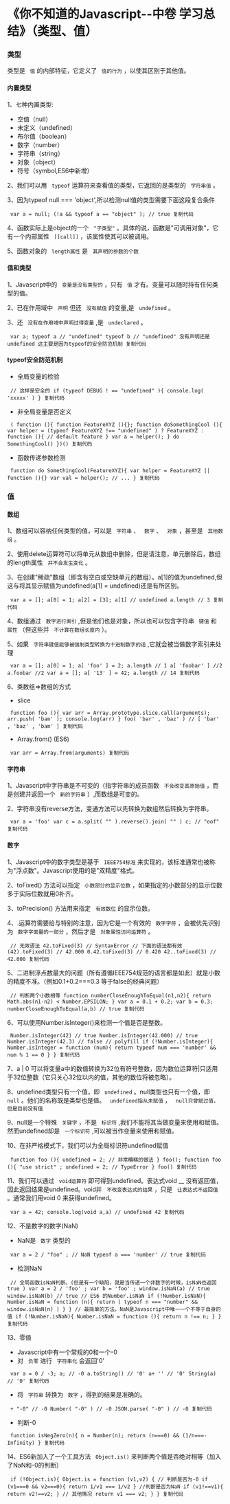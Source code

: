 # 《你不知道的Javascript--中卷 学习总结》（类型、值） #

### 类型 ###

类型是 ` 值` 的内部特征，它定义了 ` 值的行为` ，以使其区别于其他值。

#### 内置类型 ####

1、七种内置类型:

* 空值（null）
* 未定义（undefined）
* 布尔值（boolean）
* 数字（number）
* 字符串（string）
* 对象（object）
* 符号（symbol,ES6中新增）

2、我们可以用 ` typeof` 运算符来查看值的类型，它返回的是类型的 ` 字符串值` 。

3、因为typeof null === 'object',所以检测null值的类型需要下面这段复合条件

` var a = null; (!a && typeof a == "object" ); // true 复制代码`

4、函数实际上是object的一个 ` "子类型"` 。具体的说，函数是"可调用对象"，它有一个内部属性 ` [[call]]` ，该属性使其可以被调用。

5、函数对象的 ` length属性` 是 ` 其声明的参数的个数`

#### 值和类型 ####

1、Javascript中的 ` 变量是没有类型的` ，只有 ` 值` 才有。变量可以随时持有任何类型的值。

2、已在作用域中 ` 声明` 但还 ` 没有赋值` 的变量,是 ` undefined` 。

3、还 ` 没有在作用域中声明过得变量` ,是 ` undeclared` 。

` var a; typeof a // "undefined" typeof b // "undefined" 没有声明还是undefined 这主要是因为typeof的安全防范机制 复制代码`

#### typeof安全防范机制 ####

* 全局变量的检验

` // 这样是安全的 if (typeof DEBUG ! == "undefined" ){ console.log( 'xxxxx' ) } 复制代码`

* 非全局变量是否定义

` ( function (){ function FeatureXYZ (){}; function doSomethingCool (){ var helper = (typeof FeatureXYZ !== "undefined" ) ? FeatureXYZ : function (){ // default feature } var a = helper(); } do SomethingCool() })() 复制代码`

* 函数传递参数检测

` function do SomethingCool(FeatureXYZ){ var helper = FeatureXYZ || function (){} var val = helper(); // ... } 复制代码`

### 值 ###

#### 数组 ####

1、数组可以容纳任何类型的值，可以是 ` 字符串` 、 ` 数字` 、 ` 对象` ，甚至是 ` 其他数组` 。

2、使用delete运算符可以将单元从数组中删除，但是请注意，单元删除后，数组的length属性 ` 并不会发生变化` 。

3、在创建"稀疏"数组（即含有空白或空缺单元的数组）。a[1]的值为undefined,但这与将其显示赋值为undefined(a[1] = undefined)还是有所区别。

` var a = []; a[0] = 1; a[2] = [3]; a[1] // undefined a.length // 3 复制代码`

4、数组通过 ` 数字进行索引` ,但是他们也是对象，所以也可以包含字符串 ` 键值` 和 ` 属性` （但这些并 ` 不计算在数组长度内` ）。

5、如果 ` 字符串键值能够被强制类型转换为十进制数字的话` ,它就会被当做数字索引来处理

` var a = []; a[0] = 1; a[ 'foo' ] = 2; a.length // 1 a[ 'foobar' ] //2 a.foobar //2 var a = []; a[ '13' ] = 42; a.length // 14 复制代码`

6、类数组=>数组的方式

* slice

` function foo (){ var arr = Array.prototype.slice.call(arguments); arr.push( 'bam' ); console.log(arr) } foo( 'bar' , 'baz' ) // [ 'bar' , 'baz' , 'bam' ] 复制代码`

* Array.from() (ES6)

` var arr = Array.from(arguments) 复制代码`

#### 字符串 ####

1、Javascript中字符串是不可变的（指字符串的成员函数 ` 不会改变其原始值` ，而是创建并返回一个 ` 新的字符串` ）,而数组是可变的。

2、字符串没有reverse方法，变通方法可以先转换为数组然后转换为字符串。

` var a = 'foo' var c = a.split( "" ).reverse().join( "" ) c; // "oof" 复制代码`

#### 数字 ####

1、Javascript中的数字类型是基于 ` IEEE754标准` 来实现的，该标准通常也被称为"浮点数"。Javascript使用的是"双精度"格式。

2、toFixed() 方法可以指定 ` 小数部分的显示位数` ，如果指定的小数部分的显示位数多于实际位数就用0补齐。

3、toPrecision() 方法用来指定 ` 有效数位` 的显示位数。

4、.运算符需要给与特别的注意，因为它是一个有效的 ` 数字字符` ，会被优先识别为 ` 数字字面量的一部分` ，然后才是 ` 对象属性访问运算符` 。

` // 无效语法 42.toFixed(3) // SyntaxError // 下面的语法都有效 (42).toFixed(3) // 42.000 0.42.toFixed(3) // 0.420 42..toFixed(3) // 42.000 复制代码`

5、二进制浮点数最大的问题（所有遵循IEEE754规范的语言都是如此）就是小数的精度不准。（例如0.1+0.2===0.3 等于false的经典问题）

` // 判断两个小数相等 function numberCloseEnoughToEqual(n1,n2){ return Math.abs(n1-n2) < Number.EPSILON; } var a = 0.1 + 0.2; var b = 0.3; numberCloseEnoughToEqual(a,b) // true 复制代码`

6、可以使用Number.isInteger()来检测一个值是否是整数。

` Number.isInteger(42) // true Number.isInteger(42.000) // true Number.isInteger(42.3) // false // polyfill if (!Number.isInteger){ Number.isInteger = function (num){ return typeof num === 'number' && num % 1 == 0 } } 复制代码`

7、a | 0 可以将变量a中的数值转换为32位有符号整数，因为数位运算符|只适用于32位整数（它只关心32位以内的值，其他的数位将被忽略）。

8、undefined类型只有一个值，即 ` undefined` 。null类型也只有一个值，即 ` null` 。他们的名称既是类型也是值。 ` undefined指从未赋值` ， ` null只曾赋过值，但是目前没有值`

9、null是一个特殊 ` 关键字` ，不是 ` 标识符` ,我们不能将其当做变量来使用和赋值。然而undefined却是 ` 一个标识符` ,可以被当作变量来使用和赋值。

10、在非严格模式下，我们可以为全局标识符undefined赋值

` function foo (){ undefined = 2; // 非常糟糕的做法 } foo(); function foo (){ "use strict" ; undefined = 2; // TypeError } foo() 复制代码`

11、我们可以通过 ` void运算符` 即可得到undefined。表达式void __ 没有返回值，因此返回结果是undefined。void并 ` 不改变表达式的结果` ，只是 ` 让表达式不返回值` 。通常我们用void 0 来获得undefined。

` var a = 42; console.log(void a,a) // undefined 42 复制代码`

12、不是数字的数字(NaN)

* NaN是 ` 数字` 类型的

` var a = 2 / "foo" ; // NaN typeof a === 'number' // true 复制代码`

* 检测NaN

` // 全局函数isNaN判断。(但是有一个缺陷，就是当传递一个非数字的时候，isNaN也返回 true ) var a = 2 / 'foo' ; var b = 'foo' ; window.isNaN(a) // true window.isNaN(b) // true // ES6 的Number.isNaN if (!Number.isNaN){ Number.isNaN = function (n){ return ( typeof n === "number" && window.isNaN(n) ) } } // 最简单的方法，NaN是Javascript中唯一一个不等于自身的值 if (!Number.isNaN){ Number.isNaN = function (){ return n !== n; } } 复制代码`

13、零值

* Javascript中有一个常规的0和一个-0
* 对 ` 负零` 进行 ` 字符串化` 会返回'0'

` var a = 0 / -3; a; // -0 a.toString() // '0' a+ '' // '0' String(a) // '0' 复制代码`

* 将 ` 字符串` 转换为 ` 数字` ，得到的结果是准确的。

` + "-0" // -0 Number( "-0" ) // -0 JSON.parse( "-0" ) // -0 复制代码`

* 判断-0

` function isNegZero(n){ n = Number(n); return (n===0) && (1/n===-Infinity) } 复制代码`

14、ES6新加入了一个工具方法 ` Object.is()` 来判断两个值是否绝对相等（加入了NaN和-0的判断）

` if (!Object.is){ Object.is = function (v1,v2) { // 判断是否为-0 if (v1===0 && v2===0){ return 1/v1 === 1/v2 } //判断是否为NaN if (v1!==v1){ return v2!==v2; } // 其他情况 return v1 === v2; } } 复制代码`